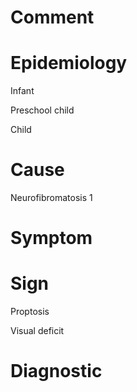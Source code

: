 # Comment

# Epidemiology

Infant

Preschool child

Child

# Cause

Neurofibromatosis 1

# Symptom

# Sign

Proptosis

Visual deficit

# Diagnostic
